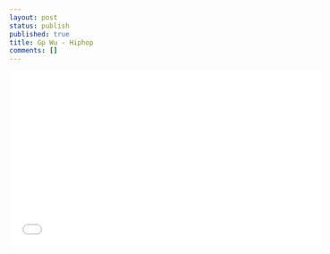 ```yaml
---
layout: post
status: publish
published: true
title: Gp Wu - Hiphop
comments: []
---
```


<iframe width="560" height="315" src="//www.youtube.com/embed/g-Tpy523H2M" frameborder="0"> </iframe>

